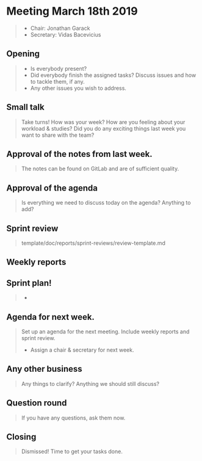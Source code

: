 # Meeting March 18th 2019
>* Chair: Jonathan Garack
>* Secretary: Vidas Bacevicius
## Opening
>* Is everybody present?
>* Did everybody finish the assigned tasks? Discuss issues and how to tackle them, if any.
>* Any other issues you wish to address.
## Small talk
> Take turns! How was your week? How are you feeling about your workload & studies?
> Did you do any exciting things last week you want to share with the team?
## Approval of the notes from last week.
> The notes can be found on GitLab and are of sufficient quality.
## Approval of the agenda
> Is everything we need to discuss today on the agenda?
> Anything to add?
## Sprint review
> template/doc/reports/sprint-reviews/review-template.md
## Weekly reports
## Sprint plan!
>* 
## Agenda for next week.
> Set up an agenda for the next meeting. Include weekly reports and sprint review.
> * Assign a chair & secretary for next week.
## Any other business
> Any things to clarify? Anything we should still discuss?
## Question round
> If you have any questions, ask them now.
## Closing
> Dismissed! Time to get your tasks done.